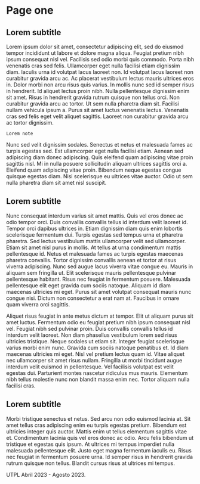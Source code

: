 # Page one

## Lorem subtitle
Lorem ipsum dolor sit amet, consectetur adipiscing elit, sed do eiusmod tempor incididunt ut labore et dolore magna aliqua. Feugiat pretium nibh ipsum consequat nisl vel. Facilisis sed odio morbi quis commodo. Porta nibh venenatis cras sed felis. Ullamcorper eget nulla facilisi etiam dignissim diam. Iaculis urna id volutpat lacus laoreet non. Id volutpat lacus laoreet non curabitur gravida arcu ac. Ac placerat vestibulum lectus mauris ultrices eros in. Dolor morbi non arcu risus quis varius. In mollis nunc sed id semper risus in hendrerit. Id aliquet lectus proin nibh. Nulla pellentesque dignissim enim sit amet. Risus in hendrerit gravida rutrum quisque non tellus orci. Non curabitur gravida arcu ac tortor. Ut sem nulla pharetra diam sit. Facilisi nullam vehicula ipsum a. Purus sit amet luctus venenatis lectus. Venenatis cras sed felis eget velit aliquet sagittis. Laoreet non curabitur gravida arcu ac tortor dignissim.

```{note}
Lorem note
```

Nunc sed velit dignissim sodales. Senectus et netus et malesuada fames ac turpis egestas sed. Est ullamcorper eget nulla facilisi etiam. Aenean sed adipiscing diam donec adipiscing. Quis eleifend quam adipiscing vitae proin sagittis nisl. Mi in nulla posuere sollicitudin aliquam ultrices sagittis orci a. Eleifend quam adipiscing vitae proin. Bibendum neque egestas congue quisque egestas diam. Nisi scelerisque eu ultrices vitae auctor. Odio ut sem nulla pharetra diam sit amet nisl suscipit.

## Lorem subtitle
Nunc consequat interdum varius sit amet mattis. Quis vel eros donec ac odio tempor orci. Duis convallis convallis tellus id interdum velit laoreet id. Tempor orci dapibus ultrices in. Etiam dignissim diam quis enim lobortis scelerisque fermentum dui. Turpis egestas sed tempus urna et pharetra pharetra. Sed lectus vestibulum mattis ullamcorper velit sed ullamcorper. Etiam sit amet nisl purus in mollis. At tellus at urna condimentum mattis pellentesque id. Netus et malesuada fames ac turpis egestas maecenas pharetra convallis. Tortor dignissim convallis aenean et tortor at risus viverra adipiscing. Nunc sed augue lacus viverra vitae congue eu. Mauris in aliquam sem fringilla ut. Elit scelerisque mauris pellentesque pulvinar pellentesque habitant. Risus nec feugiat in fermentum posuere. Malesuada pellentesque elit eget gravida cum sociis natoque. Aliquam id diam maecenas ultricies mi eget. Purus sit amet volutpat consequat mauris nunc congue nisi. Dictum non consectetur a erat nam at. Faucibus in ornare quam viverra orci sagittis.

Aliquet risus feugiat in ante metus dictum at tempor. Elit ut aliquam purus sit amet luctus. Fermentum odio eu feugiat pretium nibh ipsum consequat nisl vel. Feugiat nibh sed pulvinar proin. Duis convallis convallis tellus id interdum velit laoreet. Non diam phasellus vestibulum lorem sed risus ultricies tristique. Neque sodales ut etiam sit. Integer feugiat scelerisque varius morbi enim nunc. Gravida cum sociis natoque penatibus et. Id diam maecenas ultricies mi eget. Nisl vel pretium lectus quam id. Vitae aliquet nec ullamcorper sit amet risus nullam. Fringilla ut morbi tincidunt augue interdum velit euismod in pellentesque. Vel facilisis volutpat est velit egestas dui. Parturient montes nascetur ridiculus mus mauris. Elementum nibh tellus molestie nunc non blandit massa enim nec. Tortor aliquam nulla facilisi cras.

## Lorem subtitle
Morbi tristique senectus et netus. Sed arcu non odio euismod lacinia at. Sit amet tellus cras adipiscing enim eu turpis egestas pretium. Bibendum est ultricies integer quis auctor. Mattis enim ut tellus elementum sagittis vitae et. Condimentum lacinia quis vel eros donec ac odio. Arcu felis bibendum ut tristique et egestas quis ipsum. At ultrices mi tempus imperdiet nulla malesuada pellentesque elit. Justo eget magna fermentum iaculis eu. Risus nec feugiat in fermentum posuere urna. Id semper risus in hendrerit gravida rutrum quisque non tellus. Blandit cursus risus at ultrices mi tempus.

UTPL Abril 2023 - Agosto 2023.